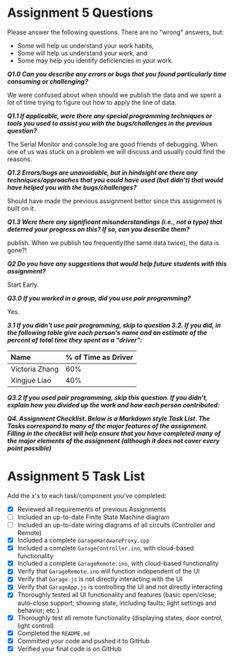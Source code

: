 # Assignment 5 Questions

Please answer the following questions.  There are no "wrong" answers, but:
  * Some will help us understand your work habits,
  * Some will help us understand your work, and
  * Some may help you identify deficiencies in your work.

***Q1.0 Can you describe any errors or bugs that you found particularly time consuming or challenging?***

We were confused about when should we publish the data and we spent a lot of time trying to figure out how to apply the line of data.

***Q1.1 If applicable, were there any special programming techniques or tools you used to assist you with the bugs/challenges in the previous question?***

The Serial Monitor and console.log are good friends of debugging. When one of us was stuck on a problem we will discuss and usually could find the reasons.

***Q1.2 Errors/bugs are unavoidable, but in hindsight are there any techniques/approaches that you could have used (but didn't) that would have helped you with the bugs/challenges?***

Should have made the previous assignment better since this assignment is built on it.

***Q1.3 Were there any significant misunderstandings (i.e., not a typo) that deterred your progress on this?  If so, can you describe them?***

publish. When we publish too frequently(the same data twice), the data is gone?!

***Q2 Do you have any suggestions that would help future students with this assignment?***

Start Early.

***Q3.0 If you worked in a group, did you use pair programming?***

Yes.

***3.1 If you didn't use pair programming, skip to question 3.2.  If you did, in the following table give each person's name and an estimate of the percent of total time they spent as a "driver":***

| Name  |  % of Time as Driver |
|:------|:---------------------|
|  Victoria Zhang  | 60%                  |
|  Xingjue Liao | 40%                  |

***Q3.2 If you used pair programming, skip this question.  If you didn't, explain how you divided up the work and how each person contributed:***

***Q4. Assignment Checklist.  Below is a Markdown style Task List. The Tasks correspond to many of the major features of the assignment. Filling in the checklist will help ensure that you have completed many of the major elements of the assignment (although it does not cover every point possible)***

# Assignment 5 Task List

Add the x's to each task/component you've completed:

- [x] Reviewed all requirements of previous Assignments
- [ ] Included an up-to-date Finite State Machine diagram
- [ ] Included an up-to-date wiring diagrams of all circuits (Controller and Remote)
- [x] Included a complete `GarageHardwareProxy.cpp`
- [x] Included a complete `GarageController.ino`, with cloud-based functionality
- [x] Included a complete `GarageRemote.ino`, with cloud-based functionality
- [x] Verify that `GarageRemote.ino` will function independent of the UI
- [x] Verify that `Garage.js` is not directly interacting with the UI
- [x] Verify that `GarageApp.js` is controlling the UI and not directly interacting
- [x] Thoroughly tested all UI functionality and features (basic open/close; auto-close support; showing state, including faults; light settings and behavior; etc.)
- [x] Thoroughly test all remote functionality (displaying states, door control, light control)
- [x] Completed the `README.md`
- [x] Committed your code and pushed it to GitHub
- [x] Verified your final code is on GitHub
